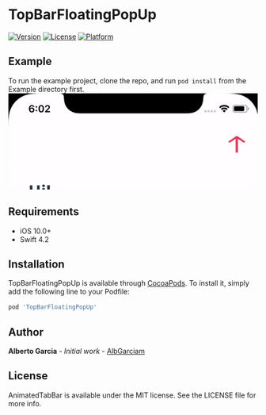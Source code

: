 # TopBarFloatingPopUp

[![Version](https://img.shields.io/cocoapods/v/TopBarFloatingPopUp.svg?style=flat)](https://cocoapods.org/pods/TopBarFloatingPopUp)
[![License](https://img.shields.io/cocoapods/l/TopBarFloatingPopUp.svg?style=flat)](https://cocoapods.org/pods/TopBarFloatingPopUp)
[![Platform](https://img.shields.io/cocoapods/p/TopBarFloatingPopUp.svg?style=flat)](https://cocoapods.org/pods/TopBarFloatingPopUp)

## Example

To run the example project, clone the repo, and run `pod install` from the Example directory first.
![](https://github.com/AlbGarciam/TopBarFloatingPopUp/blob/master/Sample.gif)

## Requirements
* iOS 10.0+
* Swift 4.2

## Installation

TopBarFloatingPopUp is available through [CocoaPods](https://cocoapods.org). To install
it, simply add the following line to your Podfile:

```ruby
pod 'TopBarFloatingPopUp'
```

## Author

**Alberto Garcia** - *Initial work* - [AlbGarciam](https://github.com/AlbGarciam)

## License

AnimatedTabBar is available under the MIT license. See the LICENSE file for more info.

